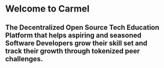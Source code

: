 # Welcome to Carmel

## The **Decentralized Open Source Tech Education Platform** that helps aspiring and seasoned Software Developers **grow their skill set** and **track their growth** through tokenized peer challenges.
